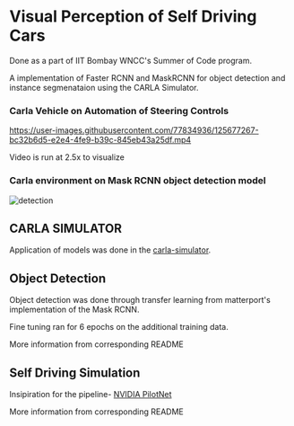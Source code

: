 # Visual Perception of Self Driving Cars

Done as a part of IIT Bombay WNCC's Summer of Code program.

A implementation of Faster RCNN and MaskRCNN for object detection and instance segmenataion using the CARLA Simulator.


### Carla Vehicle on Automation of Steering Controls




https://user-images.githubusercontent.com/77834936/125677267-bc32b6d5-e2e4-4fe9-b39c-845eb43a25df.mp4


Video is run at 2.5x to visualize

### Carla environment on Mask RCNN object detection model

![detection](https://user-images.githubusercontent.com/77834936/126024259-d3ddbcf5-0a60-4dfe-83ce-54657cc52ed5.png)



## CARLA SIMULATOR

Application of models was done in the [carla-simulator](https://github.com/carla-simulator/carla). 

## Object Detection

Object detection was done through transfer learning from matterport's implementation of the Mask RCNN. 

Fine tuning ran for 6 epochs on the additional training data. 

More information from corresponding README
## Self Driving Simulation

Insipiration for the pipeline- [NVIDIA PilotNet](https://arxiv.org/pdf/1604.07316.pdf)

More information from corresponding README




